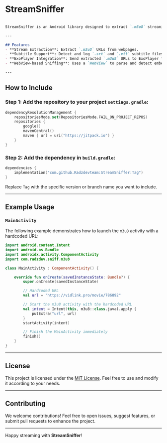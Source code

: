 # StreamSniffer

```markdown

StreamSniffer is an Android library designed to extract `.m3u8` streaming links from embedded webpage content and seamlessly play them using ExoPlayer. It also supports detecting subtitle files (`.srt` and `.vtt`) for an enhanced media playback experience.

---

## Features
- **Stream Extraction**: Extract `.m3u8` URLs from webpages.
- **Subtitle Support**: Detect and log `.srt` and `.vtt` subtitle files.
- **ExoPlayer Integration**: Send extracted `.m3u8` URLs to ExoPlayer for smooth streaming.
- **WebView-based Sniffing**: Uses a `WebView` to parse and detect embedded links dynamically.

---
```
## How to Include

### Step 1: Add the repository to your project `settings.gradle`:
```kotlin
dependencyResolutionManagement {
    repositoriesMode.set(RepositoriesMode.FAIL_ON_PROJECT_REPOS)
    repositories {
        google()
        mavenCentral()
        maven { url = uri("https://jitpack.io") }
    }
}
```

### Step 2: Add the dependency in `build.gradle`:
```kotlin
dependencies {
    implementation("com.github.Radzdevteam:StreamSniffer:Tag")
}
```

Replace `Tag` with the specific version or branch name you want to include.

---

## Example Usage

### `MainActivity`
The following example demonstrates how to launch the `m3u8` activity with a hardcoded URL:

```kotlin
import android.content.Intent
import android.os.Bundle
import androidx.activity.ComponentActivity
import com.radzdev.sniff.m3u8

class MainActivity : ComponentActivity() {

    override fun onCreate(savedInstanceState: Bundle?) {
        super.onCreate(savedInstanceState)

        // Hardcoded URL
        val url = "https://vidlink.pro/movie/786892"

        // Start the m3u8 activity with the hardcoded URL
        val intent = Intent(this, m3u8::class.java).apply {
            putExtra("url", url)
        }
        startActivity(intent)

        // Finish the MainActivity immediately
        finish()
    }
}
```

---

## License
This project is licensed under the [MIT License](https://opensource.org/licenses/MIT). Feel free to use and modify it according to your needs.

---

## Contributing
We welcome contributions! Feel free to open issues, suggest features, or submit pull requests to enhance the project.

---

Happy streaming with **StreamSniffer**!
```
